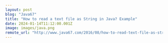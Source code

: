 ```yaml
---
layout: post
blog: "Java67"
title: "How to read a text file as String in Java? Example"
date: 2024-01-14T11:12:00.001Z
image: images/java.png
remote_url: "http://www.java67.com/2016/08/how-to-read-text-file-as-string-in-java.html"
---
```

